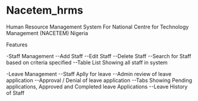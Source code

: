 # Nacetem_hrms
Human Resource Management System For National Centre for Technology Management (NACETEM) Nigeria

Features

-Staff Management
--Add Staff
--Edit Staff
--Delete Staff
--Search for Staff based on criteria specified
--Table List Showing all staff in system


-Leave Management
--Staff Aplly for leave
--Admin review of leave application
--Approval / Denial of leave application
--Tabs Showing Pending applications, Approved and Completed leave Applications
--Leave History of Staff

